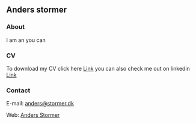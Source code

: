 ## Anders stormer



### About
I am an you can 


### CV 
To download my CV click here [Link](./Anders_Stormer_CV.pdf) you can also check me out on linkedin [Link](https://www.linkedin.com/in/andersStormer/)


### Contact 
E-mail: [anders@stormer.dk](mailto:anders.stormer.dk)

Web: [Anders Stormer](https://datstorm.github.io/)


